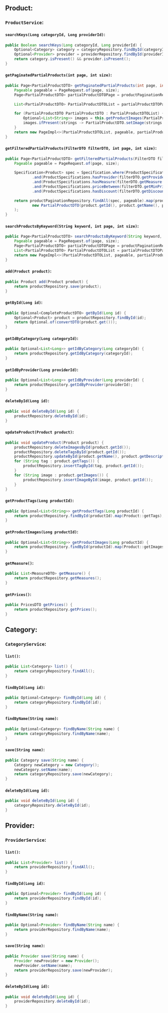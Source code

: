 ## Product:
### `ProductService`:
#### `searchKeys(Long categoryId, Long providerId)`:
```java
public Boolean searchKeys(Long categoryId, Long providerId) {  
    Optional<Category> category = categoryRepository.findById(categoryId);  
    Optional<Provider> provider = providerRepository.findById(providerId);  
    return category.isPresent() && provider.isPresent();  
}
```
#### `getPaginatedPartialProducts(int page, int size)`:
```java
public Page<PartialProductDTO> getPaginatedPartialProducts(int page, int size) {  
    Pageable pageable = PageRequest.of(page, size);  
    Page<PartialProductDTO> partialProductDTOPage = productPaginationRepository.getPartialProducts(pageable);  
      
    List<PartialProductDTO> PartialProductDTOList = partialProductDTOPage.getContent().stream().toList();  
      
    for (PartialProductDTO PartialProductDTO : PartialProductDTOList) {  
        Optional<List<String>> images = this.getProductImages(PartialProductDTO.getId());  
        images.ifPresent(strings -> PartialProductDTO.setImage(strings.get(0)));  
    }  
    return new PageImpl<>(PartialProductDTOList, pageable, partialProductDTOPage.getTotalElements());  
}
```
#### `getFilteredPartialProducts(FilterDTO filterDTO, int page, int size)`:
```java
public Page<PartialProductDTO> getFilteredPartialProducts(FilterDTO filterDTO, int page, int size) {  
    Pageable pageable = PageRequest.of(page, size);  
      
    Specification<Product> spec = Specification.where(ProductSpecifications.hasCategory(filterDTO.getCategoryId()))  
            .and(ProductSpecifications.hasProvider(filterDTO.getProviderId()))  
            .and(ProductSpecifications.hasMeasure(filterDTO.getMeasure()))  
            .and(ProductSpecifications.priceBetween(filterDTO.getMinPrice(), filterDTO.getMaxPrice()))  
            .and(ProductSpecifications.hasDiscount(filterDTO.getDiscount()));  
      
    return productPaginationRepository.findAll(spec, pageable).map(product ->  
            new PartialProductDTO(product.getId(), product.getName(), product.getPrice(), product.getSaleUnit(), product.getPriceSaleUnit(), product.getDiscountPercentage(), product.getDiscountedPrice(), product.getImages().get(0))  
    );  
}
```
#### `searchProductsByKeyword(String keyword, int page, int size)`:
```java
public Page<PartialProductDTO> searchProductsByKeyword(String keyword, int page, int size) {  
    Pageable pageable = PageRequest.of(page, size);  
    Page<PartialProductDTO> partialProductDTOPage = productPaginationRepository.getPartialProductsByKeyword(keyword, pageable);  
    List<PartialProductDTO> PartialProductDTOList = partialProductDTOPage.getContent().stream().toList();  
    return new PageImpl<>(PartialProductDTOList, pageable, partialProductDTOPage.getTotalElements());  
}
```
#### `add(Product product)`:
```java
public Product add(Product product) {  
    return productRepository.save(product);  
}
```
#### `getById(Long id)`:
```java
public Optional<CompleteProductDTO> getById(Long id) {  
    Optional<Product> product = productRepository.findById(id);  
    return Optional.of(convertDTO(product.get()));  
}
```
#### `getIdByCategory(Long categoryId)`:
```java
public Optional<List<Long>> getIdByCategory(Long categoryId) {  
    return productRepository.getIdByCategory(categoryId);  
}
```
#### `getIdByProvider(Long providerId)`:
```java
public Optional<List<Long>> getIdByProvider(Long providerId) {  
    return productRepository.getIdByProvider(providerId);  
}
```
#### `deleteById(Long id)`:
```java
public void deleteById(Long id) {  
    productRepository.deleteById(id);  
}
```
#### `updateProduct(Product product)`:
```java
public void updateProduct(Product product) {  
    productRepository.deleteImagesById(product.getId());  
    productRepository.deleteTagsById(product.getId());  
    productRepository.updateById(product.getName(), product.getDescription(), product.getCategoryId(), product.getProviderId(), product.getDiscountPercentage(), product.getDiscountedPrice(), product.getMeasures(), product.getUnitPerBox(), product.getPriceSaleUnit(), product.getSaleUnit(), product.getPrice(), product.getQuality(), product.getId());  
    for (String tag : product.getTags()) {  
        productRepository.insertTagById(tag, product.getId());  
    }  
    for (String image : product.getImages()) {  
        productRepository.insertImageById(image, product.getId());  
    }  
}
```
#### `getProductTags(Long productId)`:
```java
public Optional<List<String>> getProductTags(Long productId) {  
    return productRepository.findById(productId).map(Product::getTags);  
}
```
#### `getProductImages(Long productId)`:
```java
public Optional<List<String>> getProductImages(Long productId) {  
    return productRepository.findById(productId).map(Product::getImages);  
}
```
#### `getMeasure()`:
```java
public List<MeasureDTO> getMeasure() {  
    return productRepository.getMeasures();  
}
```
#### `getPrices()`:
```java
public PricesDTO getPrices() {  
    return productRepository.getPrices();  
}
```
## Category:
### `CategoryService`:
#### `list()`:
```java
public List<Category> list() {  
    return categoryRepository.findAll();  
}
```
#### `findById(Long id)`:
```java
public Optional<Category> findById(Long id) {  
    return categoryRepository.findById(id);  
}
```
#### `findByName(String name)`:
```java
public Optional<Category> findByName(String name) {  
    return categoryRepository.findByName(name);  
}
```
#### `save(String name)`:
```java
public Category save(String name) {  
    Category newCategory = new Category();  
    newCategory.setName(name);  
    return categoryRepository.save(newCategory);  
}
```
#### `deleteById(Long id)`:
```java
public void deleteById(Long id) {  
    categoryRepository.deleteById(id);  
}
```
## Provider:
### `ProviderService`:
#### `list()`:
```java
public List<Provider> list() {  
    return providerRepository.findAll();  
}
```
#### `findById(Long id)`:
```java
public Optional<Provider> findById(Long id) {  
    return providerRepository.findById(id);  
}
```
#### `findByName(String name)`:
```java
public Optional<Provider> findByName(String name) {  
    return providerRepository.findByName(name);  
}
```
#### `save(String name)`:
```java
public Provider save(String name) {  
    Provider newProvider = new Provider();  
    newProvider.setName(name);  
    return providerRepository.save(newProvider);  
}
```
#### `deleteById(Long id)`:
```java
public void deleteById(Long id) {  
    providerRepository.deleteById(id);  
}
```